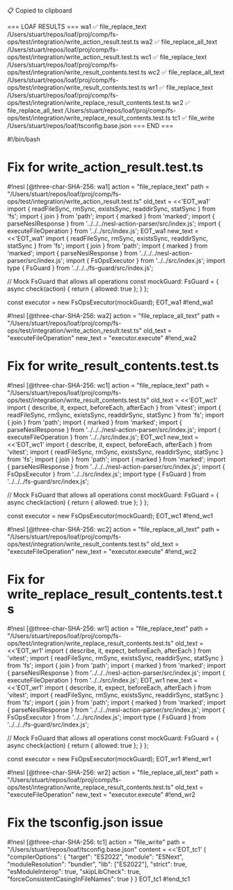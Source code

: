 📋 Copied to clipboard

=== LOAF RESULTS ===
wa1 ✅ file_replace_text /Users/stuart/repos/loaf/proj/comp/fs-ops/test/integration/write_action_result.test.ts
wa2 ✅ file_replace_all_text /Users/stuart/repos/loaf/proj/comp/fs-ops/test/integration/write_action_result.test.ts
wc1 ✅ file_replace_text /Users/stuart/repos/loaf/proj/comp/fs-ops/test/integration/write_result_contents.test.ts
wc2 ✅ file_replace_all_text /Users/stuart/repos/loaf/proj/comp/fs-ops/test/integration/write_result_contents.test.ts
wr1 ✅ file_replace_text /Users/stuart/repos/loaf/proj/comp/fs-ops/test/integration/write_replace_result_contents.test.ts
wr2 ✅ file_replace_all_text /Users/stuart/repos/loaf/proj/comp/fs-ops/test/integration/write_replace_result_contents.test.ts
tc1 ✅ file_write /Users/stuart/repos/loaf/tsconfig.base.json
=== END ===

#!/bin/bash
# Fix for write_action_result.test.ts

#!nesl [@three-char-SHA-256: wa1]
action = "file_replace_text"
path = "/Users/stuart/repos/loaf/proj/comp/fs-ops/test/integration/write_action_result.test.ts"
old_text = <<'EOT_wa1'
import { readFileSync, rmSync, existsSync, readdirSync, statSync } from 'fs';
import { join } from 'path';
import { marked } from 'marked';
import { parseNeslResponse } from '../../../nesl-action-parser/src/index.js';
import { executeFileOperation } from '../../src/index.js';
EOT_wa1
new_text = <<'EOT_wa1'
import { readFileSync, rmSync, existsSync, readdirSync, statSync } from 'fs';
import { join } from 'path';
import { marked } from 'marked';
import { parseNeslResponse } from '../../../nesl-action-parser/src/index.js';
import { FsOpsExecutor } from '../../src/index.js';
import type { FsGuard } from '../../../fs-guard/src/index.js';

// Mock FsGuard that allows all operations
const mockGuard: FsGuard = {
  async check(action) {
    return { allowed: true };
  }
};

const executor = new FsOpsExecutor(mockGuard);
EOT_wa1
#!end_wa1

#!nesl [@three-char-SHA-256: wa2]
action = "file_replace_all_text"
path = "/Users/stuart/repos/loaf/proj/comp/fs-ops/test/integration/write_action_result.test.ts"
old_text = "executeFileOperation"
new_text = "executor.execute"
#!end_wa2

# Fix for write_result_contents.test.ts

#!nesl [@three-char-SHA-256: wc1]
action = "file_replace_text"
path = "/Users/stuart/repos/loaf/proj/comp/fs-ops/test/integration/write_result_contents.test.ts"
old_text = <<'EOT_wc1'
import { describe, it, expect, beforeEach, afterEach } from 'vitest';
import { readFileSync, rmSync, existsSync, readdirSync, statSync } from 'fs';
import { join } from 'path';
import { marked } from 'marked';
import { parseNeslResponse } from '../../../nesl-action-parser/src/index.js';
import { executeFileOperation } from '../../src/index.js';
EOT_wc1
new_text = <<'EOT_wc1'
import { describe, it, expect, beforeEach, afterEach } from 'vitest';
import { readFileSync, rmSync, existsSync, readdirSync, statSync } from 'fs';
import { join } from 'path';
import { marked } from 'marked';
import { parseNeslResponse } from '../../../nesl-action-parser/src/index.js';
import { FsOpsExecutor } from '../../src/index.js';
import type { FsGuard } from '../../../fs-guard/src/index.js';

// Mock FsGuard that allows all operations
const mockGuard: FsGuard = {
  async check(action) {
    return { allowed: true };
  }
};

const executor = new FsOpsExecutor(mockGuard);
EOT_wc1
#!end_wc1

#!nesl [@three-char-SHA-256: wc2]
action = "file_replace_all_text"
path = "/Users/stuart/repos/loaf/proj/comp/fs-ops/test/integration/write_result_contents.test.ts"
old_text = "executeFileOperation"
new_text = "executor.execute"
#!end_wc2

# Fix for write_replace_result_contents.test.ts

#!nesl [@three-char-SHA-256: wr1]
action = "file_replace_text"
path = "/Users/stuart/repos/loaf/proj/comp/fs-ops/test/integration/write_replace_result_contents.test.ts"
old_text = <<'EOT_wr1'
import { describe, it, expect, beforeEach, afterEach } from 'vitest';
import { readFileSync, rmSync, existsSync, readdirSync, statSync } from 'fs';
import { join } from 'path';
import { marked } from 'marked';
import { parseNeslResponse } from '../../../nesl-action-parser/src/index.js';
import { executeFileOperation } from '../../src/index.js';
EOT_wr1
new_text = <<'EOT_wr1'
import { describe, it, expect, beforeEach, afterEach } from 'vitest';
import { readFileSync, rmSync, existsSync, readdirSync, statSync } from 'fs';
import { join } from 'path';
import { marked } from 'marked';
import { parseNeslResponse } from '../../../nesl-action-parser/src/index.js';
import { FsOpsExecutor } from '../../src/index.js';
import type { FsGuard } from '../../../fs-guard/src/index.js';

// Mock FsGuard that allows all operations
const mockGuard: FsGuard = {
  async check(action) {
    return { allowed: true };
  }
};

const executor = new FsOpsExecutor(mockGuard);
EOT_wr1
#!end_wr1

#!nesl [@three-char-SHA-256: wr2]
action = "file_replace_all_text"
path = "/Users/stuart/repos/loaf/proj/comp/fs-ops/test/integration/write_replace_result_contents.test.ts"
old_text = "executeFileOperation"
new_text = "executor.execute"
#!end_wr2

# Fix the tsconfig.json issue

#!nesl [@three-char-SHA-256: tc1]
action = "file_write"
path = "/Users/stuart/repos/loaf/tsconfig.base.json"
content = <<'EOT_tc1'
{
  "compilerOptions": {
    "target": "ES2022",
    "module": "ESNext",
    "moduleResolution": "bundler",
    "lib": ["ES2022"],
    "strict": true,
    "esModuleInterop": true,
    "skipLibCheck": true,
    "forceConsistentCasingInFileNames": true
  }
}
EOT_tc1
#!end_tc1